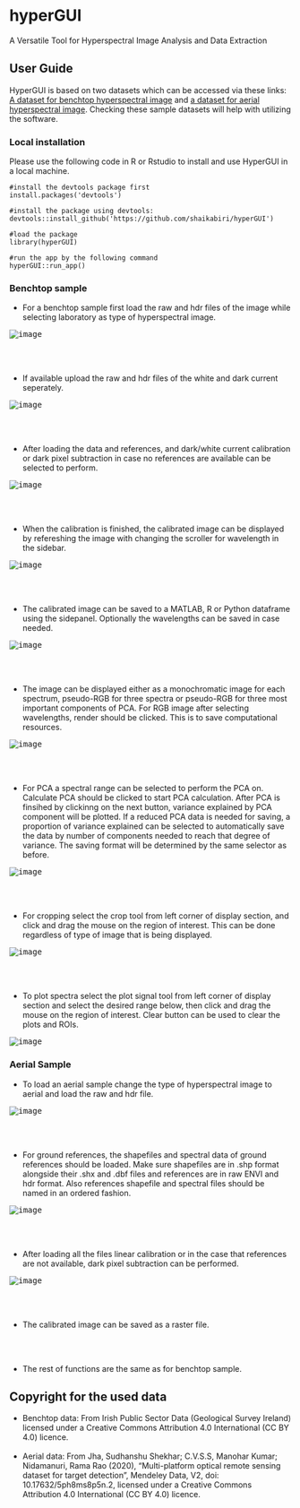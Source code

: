 # hyperGUI
A Versatile Tool for Hyperspectral Image Analysis and Data Extraction

## User Guide
HyperGUI is based on two datasets which can be accessed via these links: [A dataset for benchtop hyperspectral image](https://gsi.geodata.gov.ie/downloads/Bedrock/Data/Hyperspectral_Sample_data.zip) and [a dataset for aerial hyperspectral image](https://data.mendeley.com/datasets/5ph8ms8p5n/2). Checking these sample datasets will help with utilizing the software.

### Local installation
Please use the following code in R or Rstudio to install and use HyperGUI in a local machine.

```
#install the devtools package first
install.packages('devtools')

#install the package using devtools:
devtools::install_github('https://github.com/shaikabiri/hyperGUI')

#load the package
library(hyperGUI)

#run the app by the following command
hyperGUI::run_app()

```

### Benchtop sample
- For a benchtop sample first load the raw and hdr files of the image while selecting laboratory as type of hyperspectral image.

<kbd>
  
![image](https://github.com/shaikabiri/hyperGUI/assets/114778345/136814e7-b986-4dd3-a373-d0612f22482f)

</kbd>

<br><br>

- If available upload the raw and hdr files of the white and dark current seperately.

<kbd>
  
![image](https://github.com/shaikabiri/hyperGUI/assets/114778345/b0359ad0-5247-469e-8978-3d8a0c11b139)

</kbd>

<br><br>

- After loading the data and references, and dark/white current calibration or dark pixel subtraction in case no references are available can be selected to perform.

<kbd>
  
![image](https://github.com/shaikabiri/hyperGUI/assets/114778345/766d97d4-64ed-410e-9b68-6d59727546ac)

</kbd>

<br><br>

- When the calibration is finished, the calibrated image can be displayed by refereshing the image with changing the scroller for wavelength in the sidebar.

<kbd>

  ![image](https://github.com/shaikabiri/hyperGUI/assets/114778345/d100be15-ccdc-4412-b3a1-6130dcca0c1b)

</kbd>

<br><br>

- The calibrated image can be saved to a MATLAB, R or Python dataframe using the sidepanel. Optionally the wavelengths can be saved in case needed.

<kbd>

  ![image](https://github.com/shaikabiri/hyperGUI/assets/114778345/36c8e091-fc8c-4e75-8034-cf00dccee8fb)

</kbd>

<br><br>

- The image can be displayed either as a monochromatic image for each spectrum, pseudo-RGB for three spectra or pseudo-RGB for three most important components of PCA. For RGB image after selecting wavelengths, render should be clicked. This is to save computational resources. 

<kbd>
  
![image](https://github.com/shaikabiri/hyperGUI/assets/114778345/a8548ccf-a5ad-4d86-8f37-ee826628a8de)

</kbd>

<br><br>

- For PCA a spectral range can be selected to perform the PCA on. Calculate PCA should be clicked to start PCA calculation. After PCA is finsihed by clickinng on the next button, variance explained by PCA component will be plotted. If a reduced PCA data is needed for saving, a proportion of variance explained can be selected to automatically save the data by number of components needed to reach that degree of variance. The saving format will be determined by the same selector as before.

<kbd>
  
![image](https://github.com/shaikabiri/hyperGUI/assets/114778345/0033ae9e-f1fc-477c-95f5-7df49e53567b)

</kbd>

<br><br>

- For cropping  select the crop tool from left corner of display section, and click and drag the mouse on the region of interest. This can be done regardless of type of image that is being displayed.

<kbd>
  
![image](https://github.com/shaikabiri/hyperGUI/assets/114778345/700f3d66-a9f8-4f3f-8b65-6ddcbe8f131e)

</kbd>

<br><br>

- To plot spectra select the plot signal tool from left corner of display section and select the desired range below, then click and drag the mouse on the region of interest. Clear button can be used to clear the plots and ROIs. 

<kbd>
  
![image](https://github.com/shaikabiri/hyperGUI/assets/114778345/6e17a9b6-64a8-4ad0-a630-79c1dccfd193)

</kbd>

### Aerial Sample
- To load an aerial sample change the type of hyperspectral image to aerial and load the raw and hdr file. 

<kbd>
  
![image](https://github.com/shaikabiri/hyperGUI/assets/114778345/ba1fb744-6f1a-464e-aaf7-cb677b7aac10)

</kbd>

<br><br>

- For ground references, the shapefiles and spectral data of ground references should be loaded. Make sure shapefiles are in .shp format alongside their .shx and .dbf files and references are in raw ENVI and hdr format. Also references shapefile and spectral files should be named in an ordered fashion. 

<kbd>
  
![image](https://github.com/shaikabiri/hyperGUI/assets/114778345/7c8338a5-3b3a-4a38-9900-fcab4582978a)

</kbd>

<br><br>

- After loading all the files linear calibration or in the case that references are not available, dark pixel subtraction can be performed. 

<kbd>
  
![image](https://github.com/shaikabiri/hyperGUI/assets/114778345/3d82ac30-bf61-40a3-a389-44f838cd493e)

</kbd>

<br><br>

- The calibrated image can be saved as a raster file.

<br><br>

- The rest of functions are the same as for benchtop sample. 

## Copyright for the used data

- Benchtop data: From Irish Public Sector Data (Geological Survey Ireland) licensed under a Creative Commons Attribution 4.0 International (CC BY 4.0) licence.
<br><br>
- Aerial data: From Jha, Sudhanshu Shekhar; C.V.S.S, Manohar Kumar; Nidamanuri, Rama Rao (2020), “Multi-platform optical remote sensing dataset for target detection”, Mendeley Data, V2, doi: 10.17632/5ph8ms8p5n.2, licensed under a Creative Commons Attribution 4.0 International (CC BY 4.0) licence.












